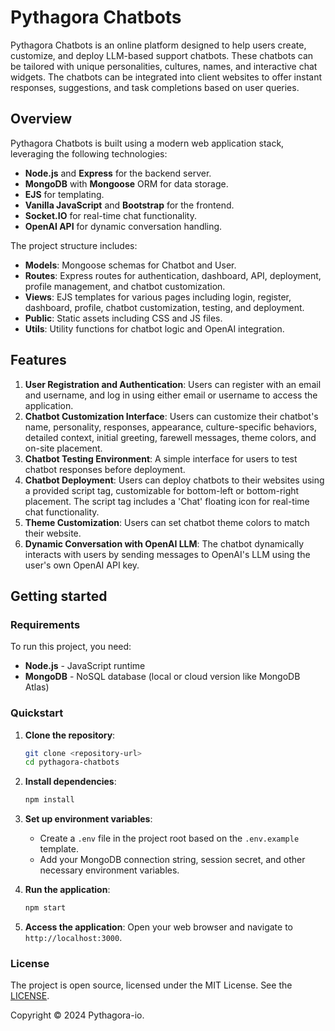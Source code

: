 # Pythagora Chatbots

Pythagora Chatbots is an online platform designed to help users create, customize, and deploy LLM-based support chatbots. These chatbots can be tailored with unique personalities, cultures, names, and interactive chat widgets. The chatbots can be integrated into client websites to offer instant responses, suggestions, and task completions based on user queries.

## Overview

Pythagora Chatbots is built using a modern web application stack, leveraging the following technologies:
- **Node.js** and **Express** for the backend server.
- **MongoDB** with **Mongoose** ORM for data storage.
- **EJS** for templating.
- **Vanilla JavaScript** and **Bootstrap** for the frontend.
- **Socket.IO** for real-time chat functionality.
- **OpenAI API** for dynamic conversation handling.

The project structure includes:
- **Models**: Mongoose schemas for Chatbot and User.
- **Routes**: Express routes for authentication, dashboard, API, deployment, profile management, and chatbot customization.
- **Views**: EJS templates for various pages including login, register, dashboard, profile, chatbot customization, testing, and deployment.
- **Public**: Static assets including CSS and JS files.
- **Utils**: Utility functions for chatbot logic and OpenAI integration.

## Features

1. **User Registration and Authentication**: Users can register with an email and username, and log in using either email or username to access the application.
2. **Chatbot Customization Interface**: Users can customize their chatbot's name, personality, responses, appearance, culture-specific behaviors, detailed context, initial greeting, farewell messages, theme colors, and on-site placement.
3. **Chatbot Testing Environment**: A simple interface for users to test chatbot responses before deployment.
4. **Chatbot Deployment**: Users can deploy chatbots to their websites using a provided script tag, customizable for bottom-left or bottom-right placement. The script tag includes a 'Chat' floating icon for real-time chat functionality.
5. **Theme Customization**: Users can set chatbot theme colors to match their website.
6. **Dynamic Conversation with OpenAI LLM**: The chatbot dynamically interacts with users by sending messages to OpenAI's LLM using the user's own OpenAI API key.

## Getting started

### Requirements

To run this project, you need:
- **Node.js** - JavaScript runtime
- **MongoDB** - NoSQL database (local or cloud version like MongoDB Atlas)

### Quickstart

1. **Clone the repository**:
   ```sh
   git clone <repository-url>
   cd pythagora-chatbots
   ```

2. **Install dependencies**:
   ```sh
   npm install
   ```

3. **Set up environment variables**:
   - Create a `.env` file in the project root based on the `.env.example` template.
   - Add your MongoDB connection string, session secret, and other necessary environment variables.

4. **Run the application**:
   ```sh
   npm start
   ```

5. **Access the application**:
   Open your web browser and navigate to `http://localhost:3000`.

### License

The project is open source, licensed under the MIT License. See the [LICENSE](LICENSE).

Copyright © 2024 Pythagora-io.
